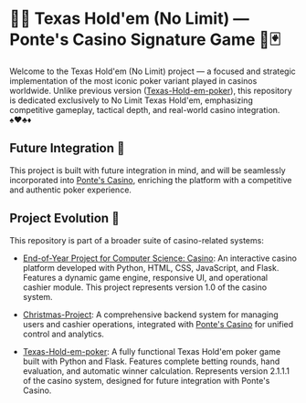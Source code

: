 # 🧠🎯 Texas Hold'em (No Limit) — Ponte's Casino Signature Game 🎰🃏
Welcome to the Texas Hold'em (No Limit) project — a focused and strategic implementation of the most iconic poker variant played in casinos worldwide. Unlike previous version ([Texas-Hold-em-poker](https://github.com/LucaPontellini/Texas-Hold-em-poker.git)), this repository is dedicated exclusively to No Limit Texas Hold'em, emphasizing competitive gameplay, tactical depth, and real-world casino integration. ♠️♥️♣️♦️

## Future Integration 🌟
This project is built with future integration in mind, and will be seamlessly incorporated into [Ponte's Casino](https://github.com/LucaPontellini/End-of-Year-Project-for-Computer-Science-Poker-.git), enriching the platform with a competitive and authentic poker experience.

## Project Evolution 🚀
This repository is part of a broader suite of casino-related systems:

- [End-of-Year Project for Computer Science: Casino](https://github.com/LucaPontellini/End-of-Year-Project-for-Computer-Science-Poker.git): An interactive casino platform developed with Python, HTML, CSS, JavaScript, and Flask. Features a dynamic game engine, responsive UI, and operational cashier module. This project represents version 1.0 of the casino system.

- [Christmas-Project](https://github.com/LucaPontellini/Christmas-project.git): A comprehensive backend system for managing users and cashier operations, integrated with [Ponte's Casino](https://github.com/LucaPontellini/End-of-Year-Project-for-Computer-Science-Poker-.git) for unified control and analytics.

- [Texas-Hold-em-poker](https://github.com/LucaPontellini/Texas-Hold-em-poker.git): A fully functional Texas Hold'em poker game built with Python and Flask. Features complete betting rounds, hand evaluation, and automatic winner calculation. Represents version 2.1.1.1 of the casino system, designed for future integration with Ponte's Casino.
